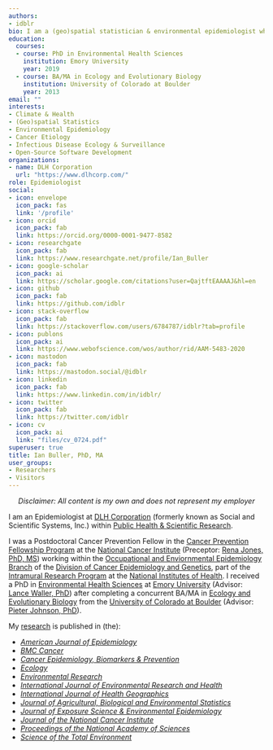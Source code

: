 ```yaml
---
authors:
- idblr
bio: I am a (geo)spatial statistician & environmental epidemiologist who primarily codes in [R](https://cran.r-project.org/) • *All content is my own and does not represent my employer* • *he/him/his*
education:
  courses:
  - course: PhD in Environmental Health Sciences
    institution: Emory University
    year: 2019
  - course: BA/MA in Ecology and Evolutionary Biology
    institution: University of Colorado at Boulder
    year: 2013
email: ""
interests:
- Climate & Health
- (Geo)spatial Statistics
- Environmental Epidemiology
- Cancer Etiology
- Infectious Disease Ecology & Surveillance
- Open-Source Software Development
organizations:
- name: DLH Corporation
  url: "https://www.dlhcorp.com/"
role: Epidemiologist
social:
- icon: envelope
  icon_pack: fas
  link: '/profile'
- icon: orcid
  icon_pack: fab
  link: https://orcid.org/0000-0001-9477-8582
- icon: researchgate
  icon_pack: fab
  link: https://www.researchgate.net/profile/Ian_Buller
- icon: google-scholar
  icon_pack: ai
  link: https://scholar.google.com/citations?user=QajtftEAAAAJ&hl=en
- icon: github
  icon_pack: fab
  link: https://github.com/idblr
- icon: stack-overflow
  icon_pack: fab
  link: https://stackoverflow.com/users/6784787/idblr?tab=profile
- icon: publons
  icon_pack: ai
  link: https://www.webofscience.com/wos/author/rid/AAM-5483-2020
- icon: mastodon
  icon_pack: fab
  link: https://mastodon.social/@idblr
- icon: linkedin
  icon_pack: fab
  link: https://www.linkedin.com/in/idblr/
- icon: twitter
  icon_pack: fab
  link: https://twitter.com/idblr
- icon: cv
  icon_pack: ai
  link: "files/cv_0724.pdf"
superuser: true
title: Ian Buller, PhD, MA
user_groups:
- Researchers
- Visitors
---
```


<center>

 *Disclaimer: All content is my own and does not represent my employer*
 
 </center>

I am an Epidemiologist at [DLH Corporation](https://www.dlhcorp.com) (formerly known as Social and Scientific Systems, Inc.) within [Public Health & Scientific Research](https://www.dlhcorp.com/public-health-research/).

I was a Postdoctoral Cancer Prevention Fellow in the [Cancer Prevention Fellowship Program](https://cpfp.cancer.gov/) at the [National Cancer Institute](https://www.cancer.gov) (Preceptor: [Rena Jones, PhD, MS](https://orcid.org/0000-0003-1294-1679)) working within the [Occupational and Enviornmental Epidemiology Branch](https://dceg.cancer.gov/about/organization/tdrp/oeeb) of the [Division of Cancer Epidemiology and Genetics](https://dceg.cancer.gov), part of the [Intramural Research Program](https://irp.nih.gov) at the [National Institutes of Health](https://www.nih.gov). I received a PhD in [Environmental Health Sciences](https://www.sph.emory.edu/departments/eh/degree-programs/phd/index.html) at [Emory University](http://www.emory.edu) (Advisor: [Lance Waller, PhD](https://orcid.org/0000-0001-5002-8886)) after completing a concurrent BA/MA in [Ecology and Evolutionary Biology](https://www.colorado.edu/ebio/) from the [University of Colorado at Boulder](https://www.colorado.edu) (Advisor: [Pieter Johnson, PhD](https://orcid.org/0000-0002-7997-5390)). 

My [research](https://www.ncbi.nlm.nih.gov/myncbi/ian.buller.1/bibliography/public) is published in (the): 
-  [*American Journal of Epidemiology*](https://academic.oup.com/aje)
-  [*BMC Cancer*](https://bmccancer.biomedcentral.com/)
-  [*Cancer Epidemiology, Biomarkers & Prevention*](https://cebp.aacrjournals.org)
-  [*Ecology*](https://esajournals.onlinelibrary.wiley.com/journal/19399170)
-  [*Environmental Research*](https://www.journals.elsevier.com/environmental-research)
-  [*International Journal of Environmental Research and Health*](https://www.mdpi.com/journal/ijerph)
-  [*International Journal of Health Geographics*](https://ij-healthgeographics.biomedcentral.com/)
-  [*Journal of Agricultural, Biological and Environmental Statistics*](https://www.springer.com/journal/13253)
-  [*Journal of Exposure Science & Environmental Epidemiology*](https://www.nature.com/jes/)
-  [*Journal of the National Cancer Institute*](https://academic.oup.com/jnci)
-  [*Proceedings of the National Academy of Sciences*](https://www.pnas.org)
-  [*Science of the Total Environment*](https://www.sciencedirect.com/journal/science-of-the-total-environment)
